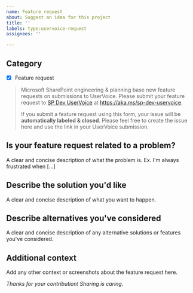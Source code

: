 ```yaml
---
name: Feature request
about: Suggest an idea for this project
title: ''
labels: type:uservoice-request
assignees: ''

---
```


## Category
- [x] Feature request

> Microsoft SharePoint engineering & planning base new feature requests on submissions to UserVoice. Please submit your feature request to [SP Dev UserVoice](https://aka.ms/sp-dev-uservoice) at https://aka.ms/sp-dev-uservoice.
>
> If you submit a feature request using this form, your issue will be **automatically labeled & closed**. Please feel free to create the issue here and use the link in your UserVoice submission.

## Is your feature request related to a problem?
A clear and concise description of what the problem is. Ex. I'm always frustrated when [...]

## Describe the solution you'd like
A clear and concise description of what you want to happen.

## Describe alternatives you've considered
A clear and concise description of any alternative solutions or features you've considered.

## Additional context
Add any other context or screenshots about the feature request here.

*Thanks for your contribution! Sharing is caring.*

